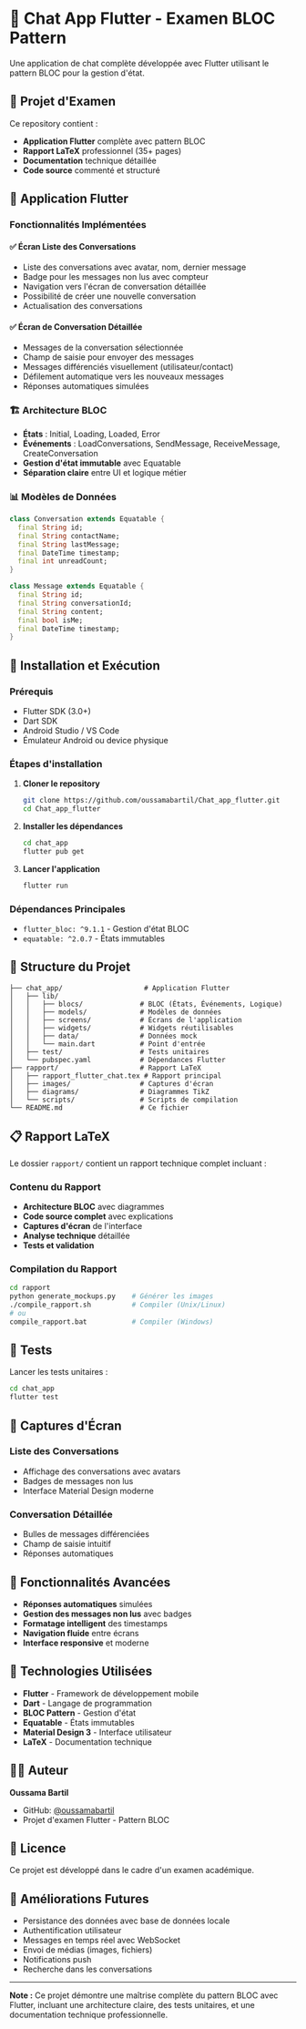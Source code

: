 # 💬 Chat App Flutter - Examen BLOC Pattern

Une application de chat complète développée avec Flutter utilisant le pattern BLOC pour la gestion d'état.

## 🎯 Projet d'Examen

Ce repository contient :
- **Application Flutter** complète avec pattern BLOC
- **Rapport LaTeX** professionnel (35+ pages)
- **Documentation** technique détaillée
- **Code source** commenté et structuré

## 📱 Application Flutter

### Fonctionnalités Implémentées

#### ✅ Écran Liste des Conversations
- Liste des conversations avec avatar, nom, dernier message
- Badge pour les messages non lus avec compteur
- Navigation vers l'écran de conversation détaillée
- Possibilité de créer une nouvelle conversation
- Actualisation des conversations

#### ✅ Écran de Conversation Détaillée
- Messages de la conversation sélectionnée
- Champ de saisie pour envoyer des messages
- Messages différenciés visuellement (utilisateur/contact)
- Défilement automatique vers les nouveaux messages
- Réponses automatiques simulées

### 🏗️ Architecture BLOC

- **États** : Initial, Loading, Loaded, Error
- **Événements** : LoadConversations, SendMessage, ReceiveMessage, CreateConversation
- **Gestion d'état immutable** avec Equatable
- **Séparation claire** entre UI et logique métier

### 📊 Modèles de Données

```dart
class Conversation extends Equatable {
  final String id;
  final String contactName;
  final String lastMessage;
  final DateTime timestamp;
  final int unreadCount;
}

class Message extends Equatable {
  final String id;
  final String conversationId;
  final String content;
  final bool isMe;
  final DateTime timestamp;
}
```

## 🚀 Installation et Exécution

### Prérequis
- Flutter SDK (3.0+)
- Dart SDK
- Android Studio / VS Code
- Émulateur Android ou device physique

### Étapes d'installation

1. **Cloner le repository**
   ```bash
   git clone https://github.com/oussamabartil/Chat_app_flutter.git
   cd Chat_app_flutter
   ```

2. **Installer les dépendances**
   ```bash
   cd chat_app
   flutter pub get
   ```

3. **Lancer l'application**
   ```bash
   flutter run
   ```

### Dépendances Principales
- `flutter_bloc: ^9.1.1` - Gestion d'état BLOC
- `equatable: ^2.0.7` - États immutables

## 📁 Structure du Projet

```
├── chat_app/                    # Application Flutter
│   ├── lib/
│   │   ├── blocs/              # BLOC (États, Événements, Logique)
│   │   ├── models/             # Modèles de données
│   │   ├── screens/            # Écrans de l'application
│   │   ├── widgets/            # Widgets réutilisables
│   │   ├── data/               # Données mock
│   │   └── main.dart           # Point d'entrée
│   ├── test/                   # Tests unitaires
│   └── pubspec.yaml            # Dépendances Flutter
├── rapport/                    # Rapport LaTeX
│   ├── rapport_flutter_chat.tex # Rapport principal
│   ├── images/                 # Captures d'écran
│   ├── diagrams/               # Diagrammes TikZ
│   └── scripts/                # Scripts de compilation
└── README.md                   # Ce fichier
```

## 📋 Rapport LaTeX

Le dossier `rapport/` contient un rapport technique complet incluant :

### Contenu du Rapport
- **Architecture BLOC** avec diagrammes
- **Code source complet** avec explications
- **Captures d'écran** de l'interface
- **Analyse technique** détaillée
- **Tests et validation**

### Compilation du Rapport
```bash
cd rapport
python generate_mockups.py    # Générer les images
./compile_rapport.sh          # Compiler (Unix/Linux)
# ou
compile_rapport.bat           # Compiler (Windows)
```

## 🧪 Tests

Lancer les tests unitaires :
```bash
cd chat_app
flutter test
```

## 📱 Captures d'Écran

### Liste des Conversations
- Affichage des conversations avec avatars
- Badges de messages non lus
- Interface Material Design moderne

### Conversation Détaillée
- Bulles de messages différenciées
- Champ de saisie intuitif
- Réponses automatiques

## 🎨 Fonctionnalités Avancées

- **Réponses automatiques** simulées
- **Gestion des messages non lus** avec badges
- **Formatage intelligent** des timestamps
- **Navigation fluide** entre écrans
- **Interface responsive** et moderne

## 🔧 Technologies Utilisées

- **Flutter** - Framework de développement mobile
- **Dart** - Langage de programmation
- **BLOC Pattern** - Gestion d'état
- **Equatable** - États immutables
- **Material Design 3** - Interface utilisateur
- **LaTeX** - Documentation technique

## 👨‍💻 Auteur

**Oussama Bartil**
- GitHub: [@oussamabartil](https://github.com/oussamabartil)
- Projet d'examen Flutter - Pattern BLOC

## 📄 Licence

Ce projet est développé dans le cadre d'un examen académique.

## 🚀 Améliorations Futures

- Persistance des données avec base de données locale
- Authentification utilisateur
- Messages en temps réel avec WebSocket
- Envoi de médias (images, fichiers)
- Notifications push
- Recherche dans les conversations

---

**Note :** Ce projet démontre une maîtrise complète du pattern BLOC avec Flutter, incluant une architecture claire, des tests unitaires, et une documentation technique professionnelle.
